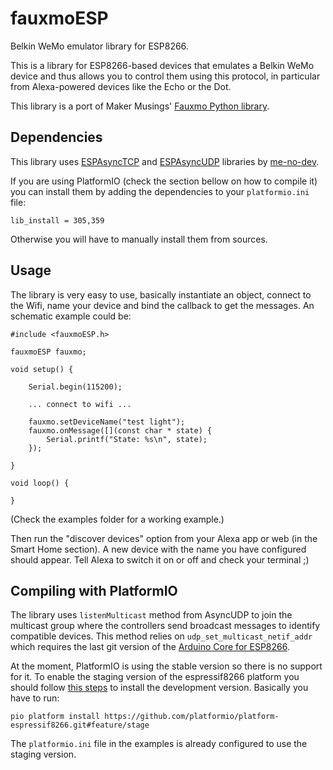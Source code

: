 # fauxmoESP

Belkin WeMo emulator library for ESP8266.

This is a library for ESP8266-based devices that emulates a Belkin WeMo device and thus allows you to control them using this protocol, in particular from Alexa-powered devices like the Echo or the Dot.

This library is a port of Maker Musings' [Fauxmo Python library][6].

## Dependencies

This library uses [ESPAsyncTCP][3] and [ESPAsyncUDP][4] libraries by [me-no-dev][5].

If you are using PlatformIO (check the section bellow on how to compile it) you can install them by adding the dependencies to your ```platformio.ini``` file:

```
lib_install = 305,359
```

Otherwise you will have to manually install them from sources.

## Usage

The library is very easy to use, basically instantiate an object, connect to the Wifi, name your device and bind the callback to get the messages. An schematic example could be:

```
#include <fauxmoESP.h>

fauxmoESP fauxmo;

void setup() {

    Serial.begin(115200);

    ... connect to wifi ...

    fauxmo.setDeviceName("test light");
    fauxmo.onMessage([](const char * state) {
        Serial.printf("State: %s\n", state);
    });

}

void loop() {

}

```

(Check the examples folder for a working example.)

Then run the "discover devices" option from your Alexa app or web (in the Smart Home section). A new device with the name you have configured should appear. Tell Alexa to switch it on or off and check your terminal ;)

## Compiling with PlatformIO

The library uses ```listenMulticast``` method from AsyncUDP to join the multicast group where the controllers send broadcast messages to identify compatible devices. This method relies on ```udp_set_multicast_netif_addr``` which requires the last git version of the [Arduino Core for ESP8266][1].

At the moment, PlatformIO is using the stable version so there is no support for it. To enable the staging version of the espressif8266 platform you should follow [this steps][2] to install the development version. Basically you have to run:

```
pio platform install https://github.com/platformio/platform-espressif8266.git#feature/stage
```

The ```platformio.ini``` file in the examples is already configured to use the staging version.

[1]:https://github.com/esp8266/Arduino
[2]:http://docs.platformio.org/en/stable/platforms/espressif8266.html#using-arduino-framework-with-staging-version
[3]:https://github.com/me-no-dev/ESPAsyncTCP
[4]:https://github.com/me-no-dev/ESPAsyncUDP
[5]:https://github.com/me-no-dev
[6]:https://github.com/makermusings/fauxmo
